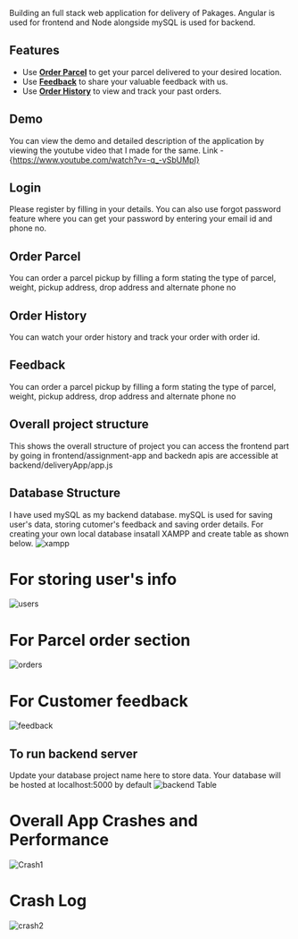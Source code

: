 Building an full stack web application for delivery of Pakages. Angular is used for frontend and Node alongside mySQL is used for backend. 

## Features

- Use [**Order Parcel**](#delivery) to get your parcel delivered to your desired location.
- Use [**Feedback**](#feedback) to share your valuable feedback with us. 
- Use [**Order History**](#feedback) to view and track your past orders.

## Demo
You can view the demo and detailed description of the application by viewing the youtube video that I made for the same. 
Link - {https://www.youtube.com/watch?v=-q_-vSbUMpI}

## Login  
Please register by filling in your details. You can also use forgot password feature where you can get your password by entering your email id and phone no. 

## Order Parcel
You can order a parcel pickup by filling a form stating the type of parcel, weight, pickup address, drop address and alternate phone no

## Order History
You can watch your order history and track your order with order id. 

## Feedback
You can order a parcel pickup by filling a form stating the type of parcel, weight, pickup address, drop address and alternate phone no

## Overall project structure
This shows the overall structure of project you can access the frontend part by going in frontend/assignment-app and backedn apis are accessible at backend/deliveryApp/app.js


## Database Structure 
I have used mySQL as my backend database. mySQL is used for saving user's data, storing cutomer's feedback and saving order details. For creating your own local database insatall XAMPP and create table as shown below. 
![xampp](https://user-images.githubusercontent.com/56435229/156175116-c0dd7ddc-36c2-4721-bda3-a461c5c41a6e.png)

# For storing user's info 
![users](https://user-images.githubusercontent.com/56435229/156175093-14f0d561-9ae8-4b40-a545-4d9df7411352.png)

# For Parcel order section
![orders](https://user-images.githubusercontent.com/56435229/156175034-354bfe85-9ae9-49be-bfa3-f61c5fc163a4.png)

# For Customer feedback
![feedback](https://user-images.githubusercontent.com/56435229/156174949-eff746d3-8fde-46e9-b4e2-b8e4fe4b9ab9.png)

## To run backend server
Update your database project name here to store data. Your database will be hosted at localhost:5000 by default
![backend Table](https://user-images.githubusercontent.com/56435229/156174705-db251adb-6933-4496-b9be-afc33b7579e7.png)

# Overall App Crashes and Performance
![Crash1](https://user-images.githubusercontent.com/56435229/143735565-1597e157-82ce-4126-85b6-f19503ebfd55.PNG)

# Crash Log 
![crash2](https://user-images.githubusercontent.com/56435229/143735569-e46f9f0f-ad31-4465-a859-0a6ec8fa46eb.PNG)


